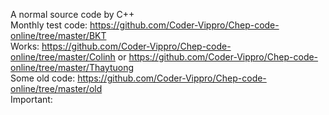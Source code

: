 A normal source code by C++  
Monthly test code: https://github.com/Coder-Vippro/Chep-code-online/tree/master/BKT  
Works: https://github.com/Coder-Vippro/Chep-code-online/tree/master/Colinh or https://github.com/Coder-Vippro/Chep-code-online/tree/master/Thaytuong  
Some old code: https://github.com/Coder-Vippro/Chep-code-online/tree/master/old  
Important:


